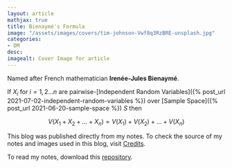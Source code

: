 ```yaml
---
layout: article
mathjax: true
title: Bienaymé's Formula
image: "/assets/images/covers/tim-johnson-Vwf8q3RzBRE-unsplash.jpg"
categories:
- DM
desc:   
imagealt: Cover Image for article
---
```


Named after French mathematician <b>Irenée-Jules Bienaymé</b>.

If $X_i$ for $i=1, 2 \dots n$ are pairwise-[Independent Random Variables]({% post_url 2021-07-02-independent-random-variables %}) over [Sample Space]({% post_url 2021-06-20-sample-space %}) $S$ then
































































































































































































































































































































































































$$V(X_1 + X_2 + \dots + X_n) = V(X_1) + V(X_2) + \dots + V(X_n)$$

































































































































































































































































































































































































This blog was published directly from my notes.
To check the source of my notes and images used in this blog, visit <a href="/credits.html" target="_blank">Credits</a>.

To read my notes, download this <a href="https://github.com/bovem/CS" target="blank">repository</a>.